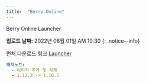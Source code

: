 ```yaml
---
title:  "Berry Online"
---
```


Berry Online Launcher

**업로드 날짜:** 2022년 08월 01일 AM 10:30
{: .notice--info}

런처 다운로드 링크 [Launcher](https://www.youtube.com/)

```yaml
패치노트:
  - 이미지 추가 및 삭제
  - 1.12.2 -> 1.16.5 
```
